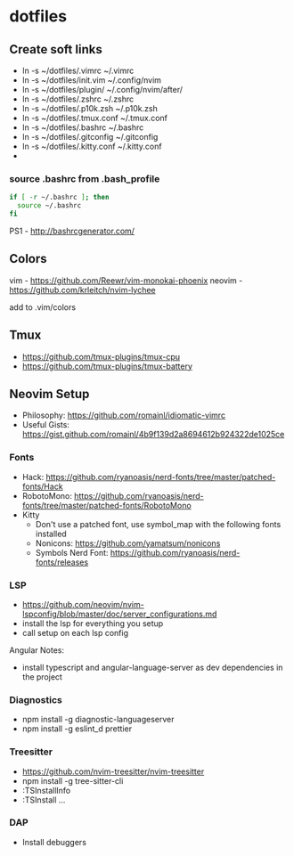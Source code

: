 # dotfiles

## Create soft links

- ln -s ~/dotfiles/.vimrc ~/.vimrc
- ln -s ~/dotfiles/init.vim ~/.config/nvim
- ln -s ~/dotfiles/plugin/ ~/.config/nvim/after/
- ln -s ~/dotfiles/.zshrc ~/.zshrc
- ln -s ~/dotfiles/.p10k.zsh ~/.p10k.zsh
- ln -s ~/dotfiles/.tmux.conf ~/.tmux.conf
- ln -s ~/dotfiles/.bashrc ~/.bashrc
- ln -s ~/dotfiles/.gitconfig ~/.gitconfig
- ln -s ~/dotfiles/.kitty.conf ~/.kitty.conf
- 
### source .bashrc from .bash_profile

```bash
if [ -r ~/.bashrc ]; then
  source ~/.bashrc
fi
```

PS1 - http://bashrcgenerator.com/

## Colors

vim - https://github.com/Reewr/vim-monokai-phoenix
neovim - https://github.com/krleitch/nvim-lychee

add to .vim/colors

## Tmux

- https://github.com/tmux-plugins/tmux-cpu
- https://github.com/tmux-plugins/tmux-battery

## Neovim Setup

- Philosophy: https://github.com/romainl/idiomatic-vimrc
- Useful Gists: https://gist.github.com/romainl/4b9f139d2a8694612b924322de1025ce

### Fonts

- Hack: https://github.com/ryanoasis/nerd-fonts/tree/master/patched-fonts/Hack
- RobotoMono: https://github.com/ryanoasis/nerd-fonts/tree/master/patched-fonts/RobotoMono
- Kitty
  - Don't use a patched font, use symbol_map with the following fonts installed
  - Nonicons: https://github.com/yamatsum/nonicons
  - Symbols Nerd Font: https://github.com/ryanoasis/nerd-fonts/releases 

### LSP

- https://github.com/neovim/nvim-lspconfig/blob/master/doc/server_configurations.md
- install the lsp for everything you setup
- call setup on each lsp config

Angular Notes:

- install typescript and angular-language-server as dev dependencies in the project

### Diagnostics

- npm install -g diagnostic-languageserver
- npm install -g eslint_d prettier

### Treesitter

- https://github.com/nvim-treesitter/nvim-treesitter
- npm install -g tree-sitter-cli
- :TSInstallInfo
- :TSInstall ... 

### DAP

- Install debuggers
